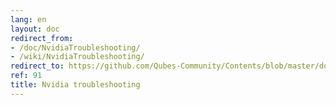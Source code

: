 ```yaml
---
lang: en
layout: doc
redirect_from:
- /doc/NvidiaTroubleshooting/
- /wiki/NvidiaTroubleshooting/
redirect_to: https://github.com/Qubes-Community/Contents/blob/master/docs/troubleshooting/nvidia-troubleshooting.md
ref: 91
title: Nvidia troubleshooting
---
```

